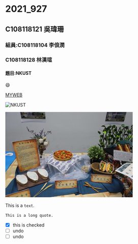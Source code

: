 # 2021_927

## C108118121 吳瑋珊

### 組員:C108118104 李俍潣
###      C108118128 林漢瑄

#### 題目:NKUST

😄

[MYWEB](https://www.nkust.edu.tw/)

![NKUST](https://www.nkust.edu.tw/var/file/0/1000/img/513/182513897.png "高科大")

![new fig](fig3.jpg "fig3")

This is a `text`.

```
This is a long quote.
```

- [x] this is checked
- [ ] undo
- [ ] undo
